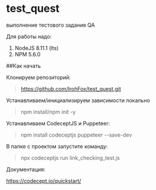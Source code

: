 # test_quest
выполнение тестового задания QA 

Для работы надо:

1. NodeJS 8.11.1 (lts)
2. NPM 5.6.0

##Как начать

Клонируем репозиторий: 

>https://github.com/IrohFox/test_quest.git

Устанавливаем/инициализируем зависимости локально

>npm install/npm init -y

Устанавливаем CodeceptJS и Puppeteer:

>npm install codeceptjs puppeteer --save-dev

В папке с проектом запустите команду:

>npx codeceptjs run link_checking_test.js

Документация:

https://codecept.io/quickstart/

